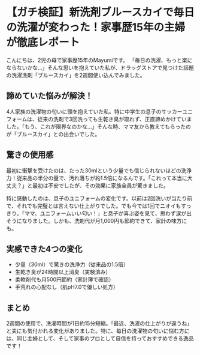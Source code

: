 # 【ガチ検証】新洗剤ブルースカイで毎日の洗濯が変わった！家事歴15年の主婦が徹底レポート

こんにちは、2児の母で家事歴15年のMayumiです。
「毎日の洗濯、もっと楽にならないかな...」そんな思いを抱えていた私が、ドラッグストアで見つけた話題の洗濯洗剤「ブルースカイ」を2週間使い込んでみました。

## 諦めていた悩みが解決！

4人家族の洗濯物の匂いに頭を抱えていた私。特に中学生の息子のサッカーユニフォームは、従来の洗剤で3回洗っても生乾き臭が取れず、正直諦めかけていました。「もう、これが限界なのかな...」そんな時、ママ友から教えてもらったのが「ブルースカイ」との出会いでした。

## 驚きの使用感

最初に衝撃を受けたのは、たった30mlという少量でも信じられないほどの洗浄力！従来品の半分の量で、汚れ落ちが約1.5倍になるんです。「これって本当に大丈夫？」と最初は不安でしたが、その効果に家族全員が驚きました。

特に感動したのは、息子のユニフォームの変化です。以前は2回洗いが当たり前で、それでも完璧とは言えない仕上がりでした。でも今では1回でニオイもすっきり。「ママ、ユニフォームいい匂い！」と息子が喜ぶ姿を見て、思わず涙が出そうになりました。しかも、洗剤代が月1,000円も節約できて、家計の味方にも。

## 実感できた4つの変化

- 少量（30ml）で驚きの洗浄力（従来品の1.5倍）
- 生乾き臭が24時間以上消臭（実験済み）
- 柔軟剤代も月500円節約（家計簿で確認）
- 手荒れの心配なし（肌pH7.0で優しい処方）

## まとめ

2週間の使用で、洗濯時間が1日約15分短縮。「最近、洗濯の仕上がりが違うね」と夫にも気付かれる変化がありました。特に、毎日の洗濯物の匂いに悩む方には、同じ主婦として、そして家事のプロとして自信を持っておすすめできる逸品です！